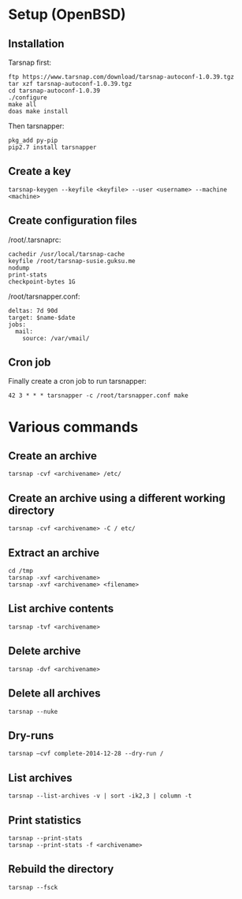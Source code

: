 # Setup (OpenBSD)
## Installation
Tarsnap first:
```
ftp https://www.tarsnap.com/download/tarsnap-autoconf-1.0.39.tgz
tar xzf tarsnap-autoconf-1.0.39.tgz
cd tarsnap-autoconf-1.0.39
./configure
make all
doas make install
```

Then tarsnapper:
```
pkg_add py-pip
pip2.7 install tarsnapper
```

## Create a key
```
tarsnap-keygen --keyfile <keyfile> --user <username> --machine <machine>
```

## Create configuration files
/root/.tarsnaprc:
```
cachedir /usr/local/tarsnap-cache
keyfile /root/tarsnap-susie.guksu.me
nodump
print-stats
checkpoint-bytes 1G
```

/root/tarsnapper.conf:
```
deltas: 7d 90d
target: $name-$date
jobs:
  mail:
    source: /var/vmail/
```

## Cron job
Finally create a cron job to run tarsnapper:
```
42 3 * * * tarsnapper -c /root/tarsnapper.conf make
```

# Various commands
## Create an archive
```
tarsnap -cvf <archivename> /etc/
```

## Create an archive using a different working directory
```
tarsnap -cvf <archivename> -C / etc/
```

## Extract an archive
```
cd /tmp
tarsnap -xvf <archivename>
tarsnap -xvf <archivename> <filename>
```

## List archive contents
```
tarsnap -tvf <archivename>
```

## Delete archive
```
tarsnap -dvf <archivename>
```

## Delete all archives
```
tarsnap --nuke
```

## Dry-runs
```
tarsnap –cvf complete-2014-12-28 --dry-run /
```

## List archives
```
tarsnap --list-archives -v | sort -ik2,3 | column -t
```

## Print statistics
```
tarsnap --print-stats
tarsnap --print-stats -f <archivename>
```

## Rebuild the directory
```
tarsnap --fsck
```

